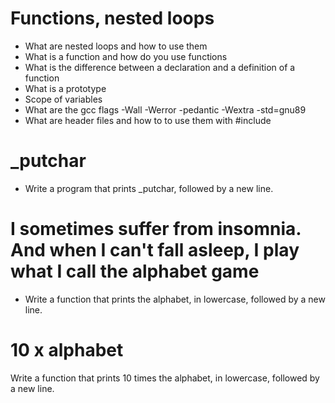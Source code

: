 # Functions, nested loops
* What are nested loops and how to use them
* What is a function and how do you use functions
* What is the difference between a declaration and a definition of a function
* What is a prototype
* Scope of variables
* What are the gcc flags -Wall -Werror -pedantic -Wextra -std=gnu89
* What are header files and how to to use them with #include  
# _putchar
* Write a program that prints _putchar, followed by a new line.
# I sometimes suffer from insomnia. And when I can't fall asleep, I play what I call the alphabet game
* Write a function that prints the alphabet, in lowercase, followed by a new line.
# 10 x alphabet
Write a function that prints 10 times the alphabet, in lowercase, followed by a new line.
